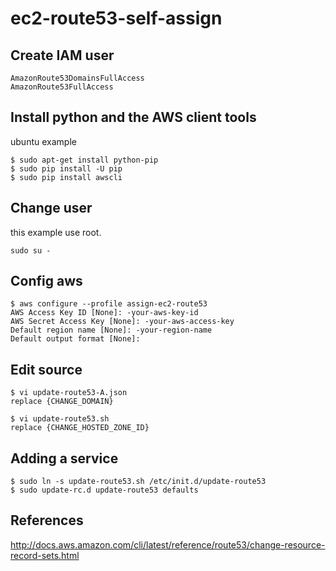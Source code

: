 # ec2-route53-self-assign



## Create IAM user
```
AmazonRoute53DomainsFullAccess
AmazonRoute53FullAccess
```


## Install python and the AWS client tools
ubuntu example
```
$ sudo apt-get install python-pip
$ sudo pip install -U pip
$ sudo pip install awscli
```



## Change user
this example use root.
```
sudo su - 
```



## Config aws
```
$ aws configure --profile assign-ec2-route53
AWS Access Key ID [None]: -your-aws-key-id
AWS Secret Access Key [None]: -your-aws-access-key
Default region name [None]: -your-region-name
Default output format [None]:
```


## Edit source
```
$ vi update-route53-A.json
replace {CHANGE_DOMAIN} 
```
```
$ vi update-route53.sh
replace {CHANGE_HOSTED_ZONE_ID} 
```



## Adding a service
```
$ sudo ln -s update-route53.sh /etc/init.d/update-route53
$ sudo update-rc.d update-route53 defaults
```



## References
http://docs.aws.amazon.com/cli/latest/reference/route53/change-resource-record-sets.html
